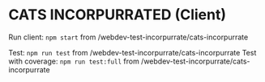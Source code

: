 # CATS INCORPURRATED (Client)

Run client: ```npm start``` from /webdev-test-incorpurrate/cats-incorpurrate

Test: ```npm run test``` from /webdev-test-incorpurrate/cats-incorpurrate
Test with coverage: ```npm run test:full``` from /webdev-test-incorpurrate/cats-incorpurrate